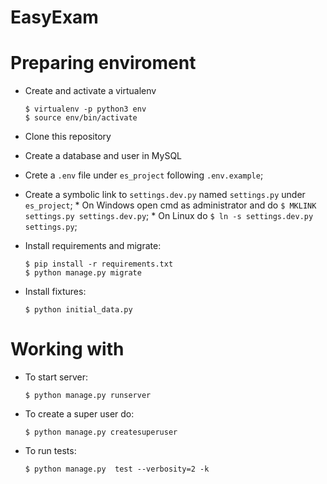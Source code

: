 # EasyExam


# Preparing enviroment

* Create and activate a virtualenv

	```
	$ virtualenv -p python3 env
	$ source env/bin/activate
	```

* Clone this repository
* Create a database and user in MySQL 
* Crete a `.env` file under `es_project` following `.env.example`;
* Create a symbolic link to `settings.dev.py` named `settings.py` under `es_project`;
      * On Windows open cmd as administrator and do `$ MKLINK settings.py settings.dev.py`;
      * On Linux do `$ ln -s settings.dev.py settings.py`;

* Install requirements and migrate:

	```
	$ pip install -r requirements.txt
	$ python manage.py migrate
	```

* Install fixtures:
	```
	$ python initial_data.py
	```


# Working with

* To start server:
	```
	$ python manage.py runserver
	```


* To create a super user do:

	```
	$ python manage.py createsuperuser
	```


* To run tests:

	```
	$ python manage.py  test --verbosity=2 -k
	```